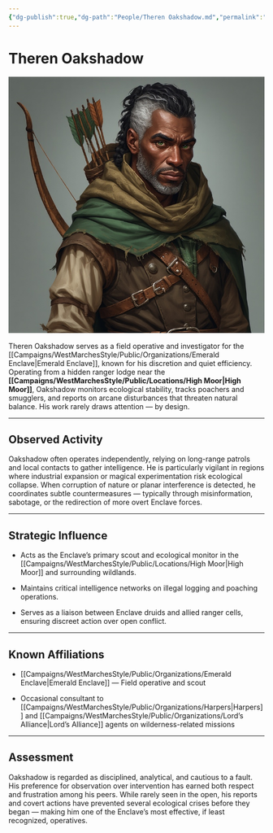 ```yaml
---
{"dg-publish":true,"dg-path":"People/Theren Oakshadow.md","permalink":"/people/theren-oakshadow/","tags":["NPC","EmeraldEnclave"],"dgShowFileTree":true}
---
```


# **Theren Oakshadow**

![Theren_Oakshadow.jpg](/img/user/_assets/WestMarchesStyle/NPC%20Portraits/Theren_Oakshadow.jpg)

Theren Oakshadow serves as a field operative and investigator for the [[Campaigns/WestMarchesStyle/Public/Organizations/Emerald Enclave\|Emerald Enclave]], known for his discretion and quiet efficiency. Operating from a hidden ranger lodge near the **[[Campaigns/WestMarchesStyle/Public/Locations/High Moor\|High Moor]]**, Oakshadow monitors ecological stability, tracks poachers and smugglers, and reports on arcane disturbances that threaten natural balance. His work rarely draws attention — by design.

---

## Observed Activity

Oakshadow often operates independently, relying on long-range patrols and local contacts to gather intelligence. He is particularly vigilant in regions where industrial expansion or magical experimentation risk ecological collapse. When corruption of nature or planar interference is detected, he coordinates subtle countermeasures — typically through misinformation, sabotage, or the redirection of more overt Enclave forces.

---

## Strategic Influence

- Acts as the Enclave’s primary scout and ecological monitor in the [[Campaigns/WestMarchesStyle/Public/Locations/High Moor\|High Moor]] and surrounding wildlands.
    
- Maintains critical intelligence networks on illegal logging and poaching operations.
    
- Serves as a liaison between Enclave druids and allied ranger cells, ensuring discreet action over open conflict.
    

---

## Known Affiliations

- [[Campaigns/WestMarchesStyle/Public/Organizations/Emerald Enclave\|Emerald Enclave]] — Field operative and scout
    
- Occasional consultant to [[Campaigns/WestMarchesStyle/Public/Organizations/Harpers\|Harpers]] and [[Campaigns/WestMarchesStyle/Public/Organizations/Lord’s Alliance\|Lord’s Alliance]] agents on wilderness-related missions
    

---

## Assessment

Oakshadow is regarded as disciplined, analytical, and cautious to a fault. His preference for observation over intervention has earned both respect and frustration among his peers. While rarely seen in the open, his reports and covert actions have prevented several ecological crises before they began — making him one of the Enclave’s most effective, if least recognized, operatives.